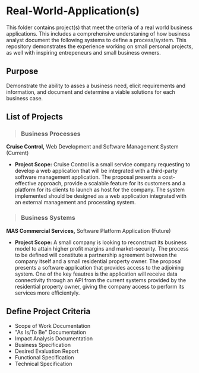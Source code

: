 # Real-World-Application(s)

This folder contains project(s) that meet the criteria of a real world business applications. This includes a comprehensive understaning of how business analyst document the following systems to define a process/system. This repository demonstrates the experience working on small personal projects, as well with inspiring entrepeneurs and small business owners.

## Purpose

Demonstrate the ability to asses a business need, elicit requirements and information, and document and determine a viable solutions for each business case.

## List of Projects
   
>### Business Processes

__Cruise Control,__
Web Development and Software Management System (Current)

- __Project Scope:__
   Cruise Control is a small service company requesting to develop a web application that will be integrated with a third-party software management application. The proposal        presents a cost-effective approach, provide a scalable feature for its customers and a platform for its clients to launch as host for the company. The system implemented        should be designed as a web application integrated with an external management and processing system.

>### Business Systems 

__MAS Commercial Services,__
Software Platform Application (Future)

- __Project Scope:__
   A small company is looking to reconstruct its business model to attain higher profit margins and market-security. The process to be defined will constitute a                    partnership agreement between the company itself and a small residential property owner. The proposal presents a software application that provides access to the adjoining      system. One of the key feautres is the application will receive data connectivity through an API from the current systems provided by the residential property owner,            giving the company access to perform its services more efficientyly.
   
## Define Project Criteria

- Scope of Work Documentation
- "As Is/To Be" Documentation
- Impact Analysis Documentation
- Business Specification
- Desired Evaluation Report
- Functional Specification
- Technical Specification
   

